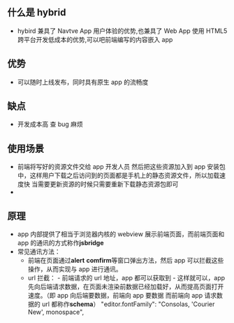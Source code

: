 ## 什么是 hybrid

- hybird 兼具了 Navtve App 用户体验的优势,也兼具了 Web App 使用 HTML5 跨平台开发低成本的优势,可以吧前端编写的内容嵌入 app

## 优势

- 可以随时上线发布，同时具有原生 app 的流畅度

## 缺点

- 开发成本高 查 bug 麻烦

## 使用场景

- 前端将写好的资源文件交给 app 开发人员 然后把这些资源加入到 app 安装包中，这样用户下载之后访问到的页面都是手机上的静态资源文件，所以加载速度快
  当需要更新资源的时候只需要重新下载静态资源包即可
-

## 原理

- app 内部提供了相当于浏览器内核的 webview 展示前端页面，而前端页面和 app 的通讯的方式称作**jsbridge**
- 常见通讯方法：
  - 前端在页面通过**alert** **comfirm**等窗口弹出方法，然后 app 可以拦截这些操作，从而实现与 app 进行通讯。
  - url 拦截： - 前端请求的 url 地址，app 都可以获取到 - 这样就可以，app 先向后端请求数据，在页面未渲染前数据已经加载好，从而提高页面打开速度。（即 app 向后端要数据，前端向 app 要数据 而前端向 app 请求数据的 url 都称作**schema**）
    "editor.fontFamily": "Consolas, 'Courier New', monospace",
